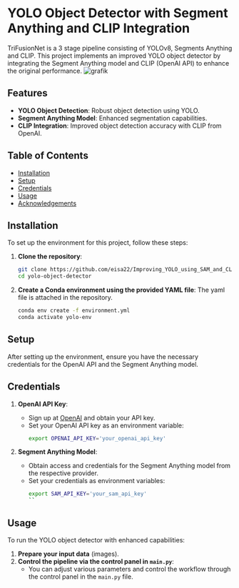 # YOLO Object Detector with Segment Anything and CLIP Integration

TriFusionNet is a 3 stage pipeline consisting of YOLOv8, Segments Anything and CLIP. This project implements an improved YOLO object detector by integrating the Segment Anything model and CLIP (OpenAI API) to enhance the original performance. 
![grafik](https://github.com/eisa22/Improving_YOLO_using_SAM_and_CLIP/assets/146633211/f6909885-e58c-4e02-8f17-2bc531fc8290)


## Features

- **YOLO Object Detection**: Robust object detection using YOLO.
- **Segment Anything Model**: Enhanced segmentation capabilities.
- **CLIP Integration**: Improved object detection accuracy with CLIP from OpenAI.

## Table of Contents

- [Installation](#installation)
- [Setup](#setup)
- [Credentials](#credentials)
- [Usage](#usage)
- [Acknowledgements](#acknowledgements)

## Installation

To set up the environment for this project, follow these steps:

1. **Clone the repository**:
    ```bash
    git clone https://github.com/eisa22/Improving_YOLO_using_SAM_and_CLIP.git
    cd yolo-object-detector
    ```

2. **Create a Conda environment using the provided YAML file**:
The yaml file is attached in the repository.
    ```bash
    conda env create -f environment.yml
    conda activate yolo-env
    ```


## Setup

After setting up the environment, ensure you have the necessary credentials for the OpenAI API and the Segment Anything model.

## Credentials

1. **OpenAI API Key**:
   - Sign up at [OpenAI](https://www.openai.com/) and obtain your API key.
   - Set your OpenAI API key as an environment variable:
     ```bash
     export OPENAI_API_KEY='your_openai_api_key'
     ```

2. **Segment Anything Model**:
   - Obtain access and credentials for the Segment Anything model from the respective provider.
   - Set your credentials as environment variables:
     ```bash
     export SAM_API_KEY='your_sam_api_key'
     ``

## Usage

To run the YOLO object detector with enhanced capabilities:

1. **Prepare your input data** (images).
2. **Control the pipeline via the control panel in `main.py`**:
   - You can adjust various parameters and control the workflow through the control panel in the `main.py` file.
